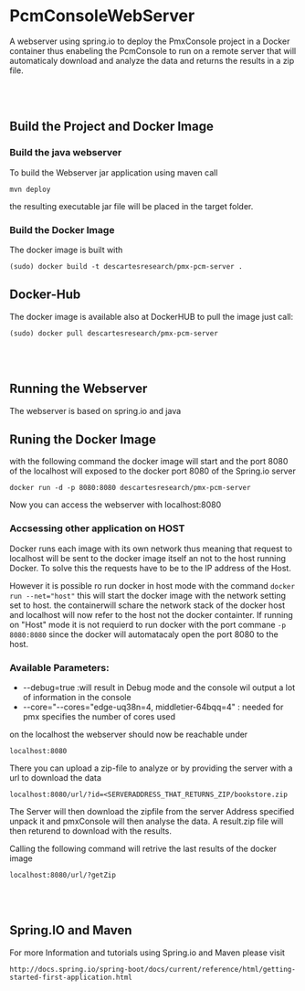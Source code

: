 # PcmConsoleWebServer
A webserver using spring.io to deploy the PmxConsole project in a Docker container thus enabeling the PcmConsole to run on a remote server that will automaticaly
download and analyze the data and returns the results in a zip file.

<br><br>

## Build the Project and Docker Image

### Build the java webserver
To build the Webserver jar application using maven call 
```
mvn deploy
```
the resulting executable jar file will be placed in the target folder.

### Build the Docker Image
The docker image is built with
```
(sudo) docker build -t descartesresearch/pmx-pcm-server .
```

## Docker-Hub
The docker image is available also at DockerHUB to pull the image just call:

```
(sudo) docker pull descartesresearch/pmx-pcm-server 
```

<br><br>

## Running the Webserver
The webserver is based on spring.io and java

## Runing the Docker Image
with the following command the docker image will start and the port 8080 of the localhost will exposed to the docker port 8080 of the Spring.io server
```
docker run -d -p 8080:8080 descartesresearch/pmx-pcm-server
```
Now you can access the webserver with localhost:8080


### Accsessing other application on HOST
Docker runs each image with its own network thus meaning that request to localhost will be sent to the docker image itself an not to the host running Docker.
To solve this the requests have to be to the IP address of the Host. 

However it is possible ro run docker in host mode with the command ```docker run --net="host"``` this will start the docker image with the network setting set to host.
the containerwill schare the network stack of the docker host and localhost will now refer to the host not the docker containter.
If running on "Host" mode it is not requierd to run docker with the port commane ```-p 8080:8080``` since the docker will automatacaly open the port 8080 to the host.


### Available Parameters:
* --debug=true :will result in Debug mode and the console wil output a lot of information in the console
* --core="--cores="edge-uq38n=4, middletier-64bqq=4" : needed for pmx specifies the number of cores used

on the localhost the webserver should now be reachable under
```
localhost:8080
```
There you can upload a zip-file to analyze or by providing the server with a url to download the data

```
localhost:8080/url/?id=<SERVERADDRESS_THAT_RETURNS_ZIP/bookstore.zip
```
The Server will then download the zipfile from the server Address specified unpack it and pmxConsole will then analyse the data. A result.zip file will then returend to download with the results.


Calling the following command will retrive the last results of the docker image
```
localhost:8080/url/?getZip
```
<br><br>


## Spring.IO and Maven
For more Information and tutorials using Spring.io and Maven please visit
```
http://docs.spring.io/spring-boot/docs/current/reference/html/getting-started-first-application.html
```

